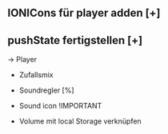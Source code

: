 ## IONICons für player adden [+]

## pushState fertigstellen [+]
-> Player 
- Zufallsmix
- Soundregler [%]

- Sound icon !IMPORTANT

- Volume mit local Storage verknüpfen